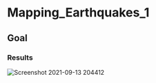 # Mapping_Earthquakes_1

## Goal

### Results



![Screenshot 2021-09-13 204412](https://user-images.githubusercontent.com/85597990/133181339-3de37466-f9d1-4afc-a431-571c26236e40.png)
